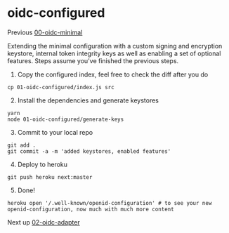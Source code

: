 # oidc-configured

Previous [00-oidc-minimal](../00-oidc-minimal/README.md)

Extending the minimal configuration with a custom signing and encryption keystore, internal
token integrity keys as well as enabling a set of optional features. Steps assume you've finished
the previous steps.

1) Copy the configured index, feel free to check the diff after you do  
```
cp 01-oidc-configured/index.js src
```

2) Install the dependencies and generate keystores  
```
yarn
node 01-oidc-configured/generate-keys
```

3) Commit to your local repo  
```
git add .
git commit -a -m 'added keystores, enabled features'
```

4) Deploy to heroku  
```
git push heroku next:master
```

5) Done!  
```
heroku open '/.well-known/openid-configuration' # to see your new openid-configuration, now much with much more content
```

Next up [02-oidc-adapter](../02-oidc-adapter/README.md)
